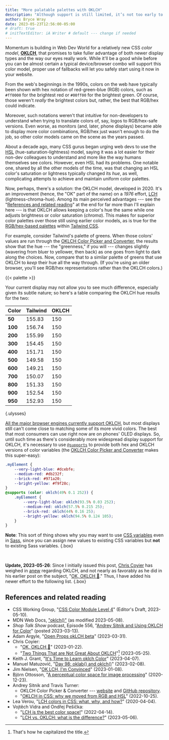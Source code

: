 ```yaml
---
title: "More palatable palettes with OKLCH"
description: "Although support is still limited, it’s not too early to begin using The Next Big Thing in CSS color."
author: Bryce Wray
date: 2023-05-23T12:56:00-05:00
# draft: true
# initTextEditor: iA Writer # default --- change if needed
---
```


Momentum is building in Web Dev World for a relatively new CSS *color model*, **[OKLCH](https://www.w3.org/TR/css-color-4/#ok-lab)**, that promises to take fuller advantage of both newer display types and the way our eyes really work. While it'll be a good while before you can be almost certain a typical device/browser combo will support this color model, proper use of fallbacks will let you safely start using it now in your website.

<!--more-->

From the web's beginnings in the 1990s, colors on the web have typically been shown with hex notation of red-green-blue (RGB) colors, such as `#ff0000` for the brightest red or `#00ff00` for the brightest green. Of course, those weren't *really* the brightest colors but, rather, the best that RGB/hex could indicate.

Moreover, such notations weren't that intuitive for non-developers to understand when trying to translate colors of, say, logos to RGB/hex-safe versions. Even worse, as monitors (and, later, phone displays) became able to display more color combinations, RGB/hex just wasn't enough to do the job, so other color models came on the scene as the years passed.

About a decade ago, many CSS gurus began urging web devs to use the [HSL](https://www.w3.org/TR/css-color-4/#the-hsl-notation) (hue-saturation-lightness) model, saying it was a lot easier for their non-dev colleagues to understand and more like the way humans themselves see colors. However, even HSL had its problems. One notable one, shared by all the other models of the time, was that changing an HSL color's saturation or lightness typically changed its *hue*, as well, complicating attempts to achieve and maintain uniform color palettes.

Now, perhaps, there's a solution: the OKLCH model, developed in 2020. It's an improvement (hence, the "OK" part of the name) on a *1976* effort, [LCH](https://www.w3.org/TR/css-color-4/#the-hsl-notation) (lightness-chroma-hue). Among its main perceived advantages --- see the "[References and related reading](/posts/2023/05/more-palatable-palettes-oklch/#references-and-related-reading)" at the end for far more than I'll explain here --- is that OKLCH allows keeping a color's hue the same while one adjusts brightness or color saturation (*chroma*). This makes for superior color palettes over those still using earlier color models, as is true for the [RGB/hex-based palettes](https://tailwindcss.com/docs/customizing-colors) within [Tailwind CSS](https://tailwindcss.com).

For example, consider Tailwind's palette of greens. When those colors' values are run through the [OKLCH Color Picker and Converter](https://oklch.com), the results show that the hue --- the "greenness," if you will --- changes slightly (wavering from bluer to yellower, then back) as one goes from light to dark along the choices. Now, compare that to a similar palette of greens that use OKLCH to *keep* their hue all the way through. (If you're using an older browser, you'll see RGB/hex representations rather than the OKLCH colors.)

{{< palette >}}

Your current display may not allow you to see much difference, especially given its subtle nature; so here's a table comparing the OKLCH hue results for the two:

| Color | Tailwind | OKLCH |
|----|----|----|
| **50** | 155.83 | 150 |
| **100** | 156.74 | 150 |
| **200** | 155.99 | 150 |
| **300** | 154.45 | 150 |
| **400** | 151.71 | 150 |
| **500** | 149.58 | 150 |
| **600** | 149.21 | 150 |
| **700** | 150.07 | 150 |
| **800** | 151.33 | 150 |
| **900** | 152.54 | 150 |
| **950** | 152.93 | 150 |
{.ulysses}

[All the major browser engines currently support OKLCH](https://caniuse.com/?search=oklch), but most displays still can't come close to matching some of its more vivid colors. The best that most consumers can use right now are on phones' OLED displays. So, until such time as there's considerably more widespread display support for OKLCH, it's necessary to use [`@supports`](https://developer.mozilla.org/en-US/docs/Web/CSS/@supports) to provide both hex and OKLCH versions of color variables (the [OKLCH Color Picker and Converter](https://oklch.com) makes this super-easy):

```css
.myElement {
	--very-light-blue: #dcebfe;
	--medium-red: #db232f;
	--brick-red: #971a20;
	--bright-yellow: #f9f28c;
}
@supports (color: oklch(49% 0.1 252)) {
	.myElement {
		--very-light-blue: oklch(93.5% 0.03 252);
		--medium-red: oklch(57.5% 0.215 25);
		--brick-red: oklch(44% 0.16 25);
		--bright-yellow: oklch(94.5% 0.124 105);
	}
}
```

**Note**: This sort of thing shows why you may want to use [CSS variables](https://developer.mozilla.org/en-US/docs/Web/CSS/--*) even in [Sass](https://sass-lang.com), since you can assign new values to existing CSS variables but **not** to existing Sass variables.
{.box}

<br />

<strong class="red">Update, 2023-05-26</strong>: Since I initially issued this post, [Chris Coyier](https://chriscoyier.net) has weighed in [anew](https://chriscoyier.net/2023/05/25/two-things-that-are-not-great-about-oklch/) regarding OKLCH, and not nearly as favorably as he did in his earlier post on the subject, "[OK, OKLCH 👑](https://chriscoyier.net/2023/01/22/ok-oklch-%F0%9F%91%91/)." Thus, I have added his newer effort to the following list.
{.box}

## References and related reading

- CSS Working Group, "[CSS Color Module Level 4](https://drafts.csswg.org/css-color/)" (Editor's Draft, <span class="nobrk">2023-05-10</span>).
- MDN Web Docs, ["oklch()"](https://developer.mozilla.org/en-US/docs/Web/CSS/color_value/oklch) (as modified <span class="nobrk">2023-05-08</span>).
- *Shop Talk Show* podcast, Episode 556, "[Andrey Sitnik and Using OKLCH for Color](https://shoptalkshow.com/556/)" (posted <span class="nobrk">2023-03-13</span>).
- Adam Argyle, "[Open Props okLCH beta](https://nerdy.dev/open-props-oklch-palettes-beta)" (<span class="nobrk">2023-03-31</span>).
- Chris Coyier:
  - "[OK, OKLCH 👑](https://chriscoyier.net/2023/01/22/ok-oklch-%F0%9F%91%91/)" (<span class="nobrk">2023-01-22</span>).
  - "[Two Things That are Not Great About OKLCH](https://chriscoyier.net/2023/05/25/two-things-that-are-not-great-about-oklch/)"[^cap] (<span class="nobrk">2023-05-25</span>).
- Keith J. Grant, "[It's Time to Learn oklch Color](https://keithjgrant.com/posts/2023/04/its-time-to-learn-oklch-color/)" (<span class="nobrk">2023-04-07</span>).
- Manuel Matuzović, "[Day 98: oklab() and oklch()](https://www.matuzo.at/blog/2023/100daysof-day98/)" (<span class="nobrk">2023-02-08</span>).
- Jim Nielsen, "[OK LCH, I'm Convinced](https://blog.jim-nielsen.com/2023/ok-lch-im-convinced/)" (<span class="nobrk">2023-01-08</span>).
- Björn Ottosson, "[A perceptual color space for image processing](https://bottosson.github.io/posts/oklab/)" (<span class="nobrk">2020-12-23</span>).
- Andrey Sitnik and Travis Turner:
	- OKLCH Color Picker &amp; Converter --- [website](https://oklch.com) and [GitHub repository](https://github.com/evilmartians/oklch-picker).
	- "[OKLCH in CSS: why we moved from RGB and HSL](https://evilmartians.com/chronicles/oklch-in-css-why-quit-rgb-hsl)" (<span class="nobrk">2022-10-25</span>).
- Lea Verou, "[LCH colors in CSS: what, why, and how?](https://lea.verou.me/2020/04/lch-colors-in-css-what-why-and-how/)" (<span class="nobrk">2020-04-04</span>).
- Vojtěch Vidra and Ondřej Pešička:
	- "[LCH is the best color space!](https://atmos.style/blog/lch-color-space)" (<span class="nobrk">2022-04-14</span>).
	- "[LCH vs. OKLCH: what is the difference?](https://atmos.style/blog/lch-vs-oklch)" (<span class="nobrk">2023-05-06</span>).

[^cap]: That's how he capitalized the title.
